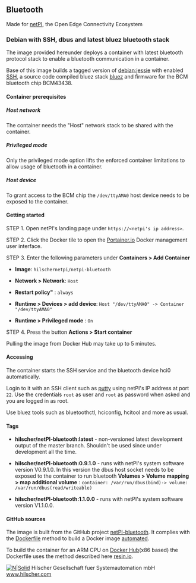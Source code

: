 ## Bluetooth

Made for [netPI](https://www.netiot.com/netpi/), the Open Edge Connectivity Ecosystem

### Debian with SSH, dbus and latest bluez bluetooth stack 

The image provided hereunder deploys a container with latest bluetooth protocol stack to enable a bluetooth communication in a container.

Base of this image builds a tagged version of [debian:jessie](https://hub.docker.com/r/resin/armv7hf-debian/tags/) with enabled [SSH](https://en.wikipedia.org/wiki/Secure_Shell), a source code compiled bluez stack [bluez](http://www.bluez.org/) and firmware for the BCM bluetooth chip BCM43438.

#### Container prerequisites

##### Host network

The container needs the "Host" network stack to be shared with the container. 

##### Privileged mode

Only the privileged mode option lifts the enforced container limitations to allow usage of bluetooth in a container.

##### Host device

To grant access to the BCM chip the `/dev/ttyAMA0` host device needs to be exposed to the container.

#### Getting started

STEP 1. Open netPI's landing page under `https://<netpi's ip address>`.

STEP 2. Click the Docker tile to open the [Portainer.io](http://portainer.io/) Docker management user interface.

STEP 3. Enter the following parameters under **Containers > Add Container**

* **Image**: `hilschernetpi/netpi-bluetooth`

* **Network > Network**: `Host`

* **Restart policy"** : `always`

* **Runtime > Devices > add device**: `Host "/dev/ttyAMA0" -> Container "/dev/ttyAMA0"`

* **Runtime > Privileged mode** : `On`

STEP 4. Press the button **Actions > Start container**

Pulling the image from Docker Hub may take up to 5 minutes.

#### Accessing

The container starts the SSH service and the bluetooth device hci0 automatically.

Login to it with an SSH client such as [putty](http://www.putty.org/) using netPI's IP address at port `22`. Use the credentials `root` as user and `root` as password when asked and you are logged in as root.

Use bluez tools such as bluetoothctl, hciconfig, hcitool and more as usual.

#### Tags

* **hilscher/netPI-bluetooth:latest** - non-versioned latest development output of the master branch. Shouldn't be used since under development all the time.

* **hilscher/netPI-bluetooth:0.9.1.0** - runs with netPI's system software version V0.9.1.0. In this version the dbus host socket needs to be exposed to the container to run bluetooth **Volumes > Volume mapping > map additional volume** : `container: /var/run/dbus(bind)-> volume: /var/run/dbus(read/writeable)`

* **hilscher/netPI-bluetooth:1.1.0.0** - runs with netPI's system software version V1.1.0.0.


#### GitHub sources
The image is built from the GitHub project [netPI-bluetooth](https://github.com/Hilscher/netPI-bluetooth). It complies with the [Dockerfile](https://docs.docker.com/engine/reference/builder/) method to build a Docker image [automated](https://docs.docker.com/docker-hub/builds/).

To build the container for an ARM CPU on [Docker Hub](https://hub.docker.com/)(x86 based) the Dockerfile uses the method described here [resin.io](https://resin.io/blog/building-arm-containers-on-any-x86-machine-even-dockerhub/).

[![N|Solid](http://www.hilscher.com/fileadmin/templates/doctima_2013/resources/Images/logo_hilscher.png)](http://www.hilscher.com)  Hilscher Gesellschaft fuer Systemautomation mbH  www.hilscher.com

